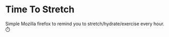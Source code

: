 # Time To Stretch
Simple Mozilla firefox to remind you to stretch/hydrate/exercise every hour. :stopwatch:
